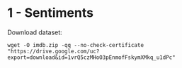 # 1 - Sentiments
Download dataset:

    wget -O imdb.zip -qq --no-check-certificate "https://drive.google.com/uc?export=download&id=1vrQ5czMHoO3pEnmofFskymXMkq_u1dPc"

